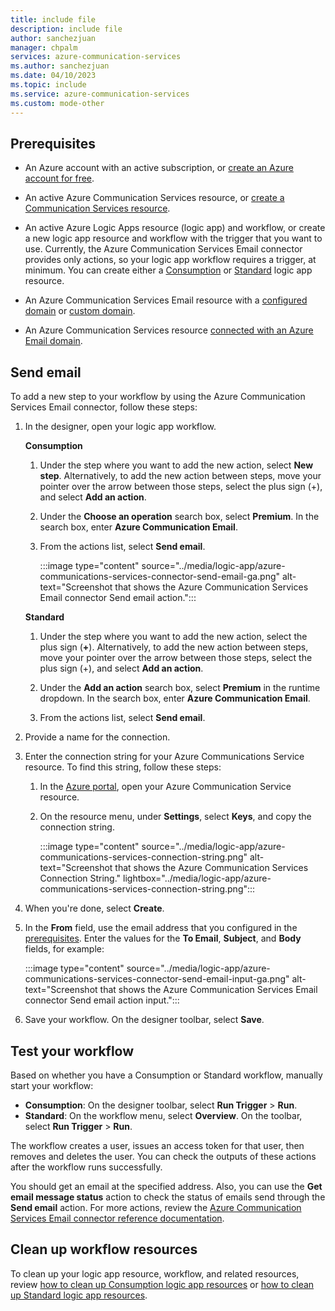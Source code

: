 ```yaml
---
title: include file
description: include file
author: sanchezjuan
manager: chpalm
services: azure-communication-services
ms.author: sanchezjuan
ms.date: 04/10/2023
ms.topic: include
ms.service: azure-communication-services
ms.custom: mode-other
---
```



## Prerequisites

- An Azure account with an active subscription, or [create an Azure account for free](https://azure.microsoft.com/free/?WT.mc_id=A261C142F).

- An active Azure Communication Services resource, or [create a Communication Services resource](../../create-communication-resource.md).

- An active Azure Logic Apps resource (logic app) and workflow, or create a new logic app resource and workflow with the trigger that you want to use. Currently, the Azure Communication Services Email connector provides only actions, so your logic app workflow requires a trigger, at minimum. You can create either a [Consumption](../../../../logic-apps/quickstart-create-example-consumption-workflow.md) or [Standard](../../../../logic-apps/create-single-tenant-workflows-azure-portal.md) logic app resource.

- An Azure Communication Services Email resource with a [configured domain](../../email/create-email-communication-resource.md) or [custom domain](../../email/add-custom-verified-domains.md).

- An Azure Communication Services resource [connected with an Azure Email domain](../../email/connect-email-communication-resource.md).

## Send email

To add a new step to your workflow by using the Azure Communication Services Email connector, follow these steps:

1. In the designer, open your logic app workflow.

   **Consumption**
   
   1. Under the step where you want to add the new action, select **New step**. Alternatively, to add the new action between steps, move your pointer over the arrow between those steps, select the plus sign (+), and select **Add an action**.

   1. Under the **Choose an operation** search box, select **Premium**. In the search box, enter **Azure Communication Email**.

   1. From the actions list, select **Send email**.

      :::image type="content" source="../media/logic-app/azure-communications-services-connector-send-email-ga.png" alt-text="Screenshot that shows the Azure Communication Services Email connector Send email action."::: 

   **Standard**
   
   1. Under the step where you want to add the new action, select the plus sign (**+**). Alternatively, to add the new action between steps, move your pointer over the arrow between those steps, select the plus sign (+), and select **Add an action**.

   1. Under the **Add an action** search box, select **Premium** in the runtime dropdown. In the search box, enter **Azure Communication Email**.

   1. From the actions list, select **Send email**.

1. Provide a name for the connection.

1. Enter the connection string for your Azure Communications Service resource. To find this string, follow these steps:

   1. In the [Azure portal](https://portal.azure.com/), open your Azure Communication Service resource.

   1. On the resource menu, under **Settings**, select **Keys**, and copy the connection string.

      :::image type="content" source="../media/logic-app/azure-communications-services-connection-string.png" alt-text="Screenshot that shows the Azure Communication Services Connection String." lightbox="../media/logic-app/azure-communications-services-connection-string.png"::: 
 
1. When you're done, select **Create**.

1. In the **From** field, use the email address that you configured in the [prerequisites](#prerequisites). Enter the values for the **To Email**, **Subject**, and **Body** fields, for example:
 
   :::image type="content" source="../media/logic-app/azure-communications-services-connector-send-email-input-ga.png" alt-text="Screenshot that shows the Azure Communication Services Email connector Send email action input.":::

1. Save your workflow. On the designer toolbar, select **Save**.

## Test your workflow

Based on whether you have a Consumption or Standard workflow, manually start your workflow:

* **Consumption**: On the designer toolbar, select **Run Trigger** > **Run**.
* **Standard**: On the workflow menu, select **Overview**. On the toolbar, select **Run Trigger** > **Run**.

The workflow creates a user, issues an access token for that user, then removes and deletes the user. You can check the outputs of these actions after the workflow runs successfully.

You should get an email at the specified address. Also, you can use the **Get email message status** action to check the status of emails send through the **Send email** action. For more actions, review the [Azure Communication Services Email connector reference documentation](/connectors/acsemail/).

## Clean up workflow resources

To clean up your logic app resource, workflow, and related resources, review [how to clean up Consumption logic app resources](../../../../logic-apps/manage-logic-apps-with-azure-portal.md?tabs=consumption#delete-logic-apps) or [how to clean up Standard logic app resources](../../../../logic-apps/manage-logic-apps-with-azure-portal.md?tabs=standard#delete-logic-apps).
